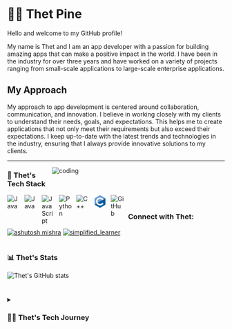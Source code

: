 # 🏄‍♂️ Thet Pine       

Hello and welcome to my GitHub profile! 

My name is Thet and I am an app developer with a passion for building amazing apps that can make a positive impact in the world. I have been in the industry for over three years and have worked on a variety of projects ranging from small-scale applications to large-scale enterprise applications.

## My Approach

My approach to app development is centered around collaboration, communication, and innovation. I believe in working closely with my clients to understand their needs, goals, and expectations. This helps me to create applications that not only meet their requirements but also exceed their expectations. I keep up-to-date with the latest trends and technologies in the industry, ensuring that I always provide innovative solutions to my clients.

---

<img align="right" alt="coding" width="400" src="https://user-images.githubusercontent.com/55389276/140866485-8fb1c876-9a8f-4d6a-98dc-08c4981eaf70.gif">

### 🧰 Thet's Tech Stack

<img align="left" alt="Java" width="30px" style="padding-right:10px;" src="https://cdn.jsdelivr.net/gh/devicons/devicon/icons/java/java-original.svg"/>
<img align="left" alt="Java" width="30px" style="padding-right:10px;" src="https://cdn.jsdelivr.net/gh/devicons/devicon/icons/flutter/flutter-original.svg"/>
<img align="left" alt="JavaScript" width="30px" style="padding-right:10px;" src="https://cdn.jsdelivr.net/gh/devicons/devicon/icons/swift/swift-plain.svg" />
<img align="left" alt="Python" width="30px" style="padding-right:10px;" src="https://cdn.jsdelivr.net/gh/devicons/devicon/icons/python/python-plain.svg" />
<img align="left" alt="C++" width="30px" style="padding-right:10px;" src="https://cdn.jsdelivr.net/gh/devicons/devicon/icons/cplusplus/cplusplus-line.svg" />
<img align="left" alt="C" width="30px" style="padding-right:10px;" src="https://raw.githubusercontent.com/devicons/devicon/master/icons/c/c-original.svg" />
<img align="left" alt="GitHub" width="30px" style="padding-right:10px;" src="https://cdn.jsdelivr.net/gh/devicons/devicon/icons/github/github-original.svg" />
<br />

<h3 align="left">Connect with Thet:</h3>
<p align="left">
<a href="https://linkedin.com/in/thetpine" target="blank"><img align="center" src="https://raw.githubusercontent.com/rahuldkjain/github-profile-readme-generator/master/src/images/icons/Social/linked-in-alt.svg" alt="ashutosh mishra" height="30" width="40" /></a>
<a href="https://instagram.com/thetpine_" target="blank"><img align="center" src="https://raw.githubusercontent.com/rahuldkjain/github-profile-readme-generator/master/src/images/icons/Social/instagram.svg" alt="simplified_learner" height="30" width="40" /></a>
</p>

#

### 📊 Thet's Stats

![Thet's GitHub stats](https://github-readme-stats.vercel.app/api?username=Thet9354&show_icons=true&theme=gruvbox)


<!-- ![GitHub Streak](https://streak-stats.demolab.com?user=ForrestKnight&theme=gruvbox&border_radius=4.5) -->

#

<details>
 <summary><h3>👨‍💻 Thet's Tech Journey</h3></summary>

My journey as a coder began when I was first introduced to programming through C++ during my undergraduate studies. I was fascinated by how a few lines of code could create a functioning program. This sparked my interest in programming and I knew that I wanted to pursue a career in this field.

After my undergraduate studies, I started exploring different programming niches and soon picked Android app development as my primary focus. I was intrigued by the vast opportunities in this field and the potential to make a positive impact through building innovative apps that could solve real-world problems.

I started by learning the basics of Android app development and soon began working on small-scale projects. As I gained more experience, I began taking on more challenging projects and expanding my skillset. Over the course of three years, I honed my skills and became proficient in developing high-quality, user-friendly, and functional Android applications.

As I continued to develop my Android app development skills, I also started exploring other programming languages and niches. I soon picked up iOS development and expanded my skillset to include other languages such as Java, Swift, HTML, CSS, JS, C, and Python. This helped me to become a well-rounded developer, capable of tackling a variety of projects and challenges.

Today, I am working as an Android app developer, building innovative and impactful apps that make a difference in people's lives. My journey as a coder has been an exciting and rewarding one, and I am constantly learning and growing as a developer.


